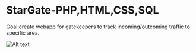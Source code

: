 # StarGate-PHP,HTML,CSS,SQL

Goal:create webapp for gatekeepers to track incoming/outcoming traffic to specific area.



![Alt text]([http://full/path/to/img.jpg](https://www.gateworld.net/wp-content/uploads/2021/04/sg1-1020-stargate_wide.jpg) "Optional title")



